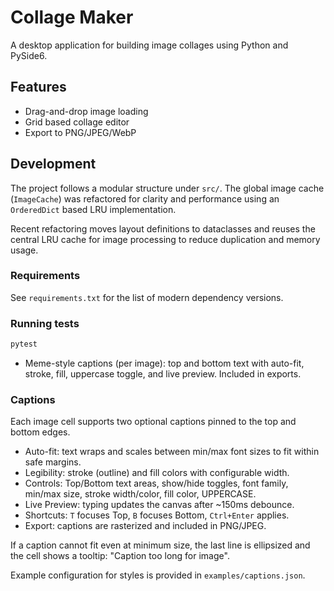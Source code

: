 # Collage Maker

A desktop application for building image collages using Python and PySide6.

## Features
- Drag-and-drop image loading
- Grid based collage editor
- Export to PNG/JPEG/WebP

## Development
The project follows a modular structure under `src/`.  The global image
cache (`ImageCache`) was refactored for clarity and performance using an
`OrderedDict` based LRU implementation.

Recent refactoring moves layout definitions to dataclasses and reuses the
central LRU cache for image processing to reduce duplication and memory
usage.

### Requirements
See `requirements.txt` for the list of modern dependency versions.

### Running tests
```bash
pytest
```
- Meme-style captions (per image): top and bottom text with auto-fit, stroke, fill, uppercase toggle, and live preview. Included in exports.

### Captions

Each image cell supports two optional captions pinned to the top and bottom edges.

- Auto-fit: text wraps and scales between min/max font sizes to fit within safe margins.
- Legibility: stroke (outline) and fill colors with configurable width.
- Controls: Top/Bottom text areas, show/hide toggles, font family, min/max size, stroke width/color, fill color, UPPERCASE.
- Live Preview: typing updates the canvas after ~150ms debounce.
- Shortcuts: `T` focuses Top, `B` focuses Bottom, `Ctrl+Enter` applies.
- Export: captions are rasterized and included in PNG/JPEG.

If a caption cannot fit even at minimum size, the last line is ellipsized and the cell shows a tooltip: "Caption too long for image".

Example configuration for styles is provided in `examples/captions.json`.
